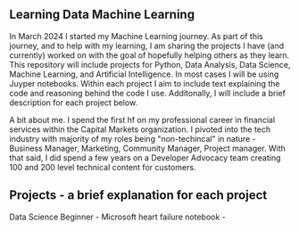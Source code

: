 ## Learning Data Machine Learning

In March 2024 I started my Machine Learning journey. As part of this journey, and to help with my learning, I am sharing the projects I have (and currently) worked on with the goal of hopefully helping others as they learn. 
This repository will include projects for Python,  Data Analysis, Data Science, Machine Learning, and Artificial Intelligence. In most cases I will be using Juyper notebooks. Within each project I aim to include text explaining the code and reasoning behind the code I use. Additonally, I will include a brief description for each project below. 

A bit about me. I spend the first hf on my professional career in financial services within the Capital Markets organization. I pivoted into the tech industry with majority of my roles being "non-techincal" in nature - Business Manager, Marketing, Community Manager, Project manager.
With that said, I did spend a few years on a Developer Advocacy team creating 100 and 200 level technical content for customers. 


## Projects - a brief explanation for each project
Data Science Beginner - Microsoft
heart failure notebook - 
